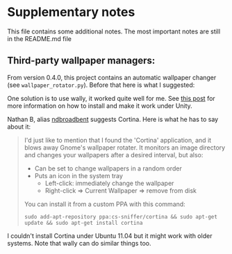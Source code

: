 Supplementary notes
===================

This file contains some additional notes. The most important
notes are still in the README.md file


Third-party wallpaper managers:
-------------------------------

From version 0.4.0, this project contains an automatic
wallpaper changer (see `wallpaper_rotator.py`). Before that here
is what I suggested:


One solution is to use wally, it worked quite well for me. 
See [this post][1] for more information on how to install 
and make it work under Unity.
   
Nathan B, alias [ndbroadbent][2] suggests Cortina. Here is what he has to say 
about it:

> I'd just like to mention that I found the 'Cortina' application, and it blows away Gnome's wallpaper rotater.
> It monitors an image directory and changes your wallpapers after a desired interval, but also:
> 
> * Can be set to change wallpapers in a random order
> * Puts an icon in the system tray
>     * Left-click: immediately change the wallpaper
>     * Right-click  => Current Wallpaper => remove from disk
> 
> You can install it from a custom PPA with this command:
> 
>     sudo add-apt-repository ppa:cs-sniffer/cortina && sudo apt-get update && sudo apt-get install cortina

I couldn't install Cortina under Ubuntu 11.04 but it might work with older systems.
Note that wally can do similar things too.

[1]: https://ubuntuincident.wordpress.com/2011/01/10/wallpaper-changer/
[2]: https://github.com/ndbroadbent
